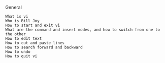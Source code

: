 General

    What is vi
    Who is Bill Joy
    How to start and exit vi
    What are the command and insert modes, and how to switch from one to the other
    How to edit text
    How to cut and paste lines
    How to search forward and backward
    How to undo
    How to quit vi
